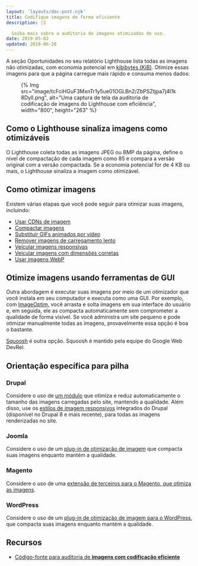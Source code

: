 ```yaml
---
layout: 'layouts/doc-post.njk'
title: Codifique imagens de forma eficiente
description: |2

  Saiba mais sobre a auditoria de imagens otimizadas de uso.
date: 2019-05-02
updated: 2019-06-20
---
```


A seção Oportunidades no seu relatório Lighthouse lista todas as imagens não otimizadas, com economia potencial em [kibibytes (KiB)](https://en.wikipedia.org/wiki/Kibibyte). Otimize essas imagens para que a página carregue mais rápido e consuma menos dados:

<figure>{% Img src="image/tcFciHGuF3MxnTr1y5ue01OGLBn2/ZbPSZtjpa7j4I1k8DylI.png", alt="Uma captura de tela da auditoria de codificação de imagens do Lighthouse com eficiência", width="800", height="263" %}</figure>

## Como o Lighthouse sinaliza imagens como otimizáveis

O Lighthouse coleta todas as imagens JPEG ou BMP da página, define o nível de compactação de cada imagem como 85 e compara a versão original com a versão compactada. Se a economia potencial for de 4 KB ou mais, o Lighthouse sinaliza a imagem como otimizável.

## Como otimizar imagens

Existem várias etapas que você pode seguir para otimizar suas imagens, incluindo:

- [Usar CDNs de imagem](https://web.dev/articles/image-cdns)
- [Compactar imagens](https://web.dev/articles/use-imagemin-to-compress-images)
- [Substituir GIFs animados por vídeo](https://web.dev/articles/replace-gifs-with-videos)
- [Remover imagens de carregamento lento](https://web.dev/articles/use-lazysizes-to-lazyload-images)
- [Veicular imagens responsivas](https://web.dev/articles/serve-responsive-images)
- [Veicular imagens com dimensões corretas](https://web.dev/articles/serve-images-with-correct-dimensions)
- [Usar imagens WebP](https://web.dev/articles/serve-images-webp)

## Otimize imagens usando ferramentas de GUI

Outra abordagem é executar suas imagens por meio de um otimizador que você instala em seu computador e executa como uma GUI. Por exemplo, com [ImageOptim,](https://imageoptim.com/mac) você arrasta e solta imagens em sua interface do usuário e, em seguida, ele as compacta automaticamente sem comprometer a qualidade de forma visível. Se você administra um site pequeno e pode otimizar manualmente todas as imagens, provavelmente essa opção é boa o bastante.

[Squoosh](https://squoosh.app/) é outra opção. Squoosh é mantido pela equipe do Google Web DevRel.

## Orientação específica para pilha

### Drupal

Considere o uso de [um módulo](https://www.drupal.org/project/project_module?f%5B0%5D=&f%5B1%5D=&f%5B2%5D=im_vid_3%3A123&f%5B3%5D=&f%5B4%5D=sm_field_project_type%3Afull&f%5B5%5D=&f%5B6%5D=&text=optimize+images&solrsort=iss_project_release_usage+desc&op=Search) que otimiza e reduz automaticamente o tamanho das imagens carregadas pelo site, mantendo a qualidade. Além disso, use os [estilos de imagem responsivos](https://www.drupal.org/docs/8/mobile-guide/responsive-images-in-drupal-8) integrados do Drupal (disponível no Drupal 8 e mais recente), para todas as imagens renderizadas no site.

### Joomla

Considere o uso de um [plug-in de otimização de imagem](https://extensions.joomla.org/instant-search/?jed_live%5Bquery%5D=performance) que compacta suas imagens enquanto mantém a qualidade.

### Magento

Considere o uso de uma [extensão de terceiros para o Magento, que otimiza as imagens](https://marketplace.magento.com/catalogsearch/result/?q=optimize%20image).

### WordPress

Considere o uso de um [plug-in de otimização de imagem para o WordPress](https://wordpress.org/plugins/search/optimize+images/), que compacta suas imagens enquanto mantém a qualidade.

## Recursos

- [Código-fonte para auditoria de **imagens com codificação eficiente**](https://github.com/GoogleChrome/lighthouse/blob/master/lighthouse-core/audits/byte-efficiency/uses-optimized-images.js)
